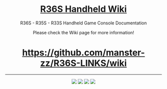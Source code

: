 <div align="center">
  
# [R36S Handheld Wiki](https://github.com/manster-zz/R36S-LINKS/wiki)

R36S - R35S - R33S Handheld Game Console Documentation

Please check the Wiki page for more information!

# https://github.com/manster-zz/R36S-LINKS/wiki

***

<a href=''><img src="https://img.shields.io/github/forks/manster-zz/R36S-LINKS?style=flat&logo=github&logoColor=whitesmoke&label=Forks"  /></a>
<a href=''><img src="https://img.shields.io/github/stars/manster-zz/R36S-LINKS?style=flat&logo=github&logoColor=whitesmoke&label=Stars"   /></a>
<a href=''><img src="https://img.shields.io/github/contributors-anon/manster-zz/R36S-LINKS?style=flat&logo=github&logoColor=whitesmoke&label=Contributors"   /></a>
<a href=''><img src="https://img.shields.io/github/watchers/manster-zz/R36S-LINKS?style=flat&logo=github&logoColor=whitesmoke&label=Watchers"   /></a>

</div>

